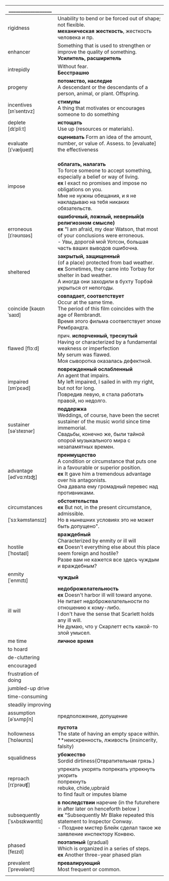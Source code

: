 
| __________________                    |                                                                                                                                                                                                                                                      |
| ------------------------------------- | ---------------------------------------------------------------------------------------------------------------------------------------------------------------------------------------------------------------------------------------------------- |
| rigidness                             | Unability to bend or be forced out of shape; not flexible.<br>**механическая жесткость**, жесткость человека и пр.                                                                                                                                   |
| enhancer                              | Something that is used to strengthen or improve the quality of something.<br>**Усилитель, расширитель**                                                                                                                                              |
| intrepidly                            | Without fear.<br>**Бесстрашно**                                                                                                                                                                                                                      |
| progeny                               | **потомство, наследие**<br>A descendant or the descendants of a person, animal, or plant. Offspring.                                                                                                                                                 |
| incentives <br>[ɪnˈsentɪvz]           | **стимулы**<br>A thing that motivates or encourages someone to do something<br>                                                                                                                                                                      |
| deplete<br>[dɪˈpliːt]                 | **истощать**<br>Use up (resources or materials).<br>                                                                                                                                                                                                 |
| evaluate<br>[ɪˈvæljʊeɪt]              | **оценивать** Form an idea of the amount, number, or value of. Assess. to [evaluate] the effectiveness<br><br>                                                                                                                                       |
| impose                                | **облагать, налагать**<br>To force someone to accept something, especially a belief or way of living.<br>**ex** I exact no promises and impose no obligations on you.<br>Мне не нужны обещания, и я не накладываю на тебя никаких обязательств.      |
| erroneous<br>[ɪˈrəʊnɪəs]              | **ошибочный, ложный, неверный(в религиозном смысле)**<br>**ex**  "I am afraid, my dear Watson, that most of your conclusions were erroneous.<br>- Увы, дорогой мой Уотсон, большая часть ваших выводов ошибочна.                                     |
| sheltered                             | **закрытый, защищенный** <br>(of a place) protected from bad weather.<br>**ex** Sometimes, they came into Torbay for shelter in bad weather.<br>А иногда они заходили в бухту Торбэй укрыться от непогоды.                                           |
| coincide [kəʊɪnˈsaɪd]                 | **совпадает, соответствует**<br>Occur at the same time.<br>The period of this film coincides with the age of Rembrandt.<br>Время этого фильма соответствует эпохе Рембрандта.                                                                        |
| flawed [flɔːd]                        | прич. **испорченный, треснутый**<br>Having or characterized by a fundamental weakness or imperfection<br>My serum was flawed.<br>Моя сыворотка оказалась дефектной.                                                                                  |
| impaired<br> [ɪmˈpɛəd]                | **поврежденный ослабленный**<br>An agent that impairs.<br>My left impaired, I sailed in with my right, but not for long.<br>Повредив левую, я стала работать правой, но недолго.                                                                     |
| sustainer<br>[səˈsteɪnər]             | **поддержка** <br> Weddings, of course, have been the secret sustainer of the music world since time immemorial.<br>Свадьбы, конечно же, были тайной опорой музыкального мира с незапамятных времен.                                                 |
| advantage<br>[ədˈvɑːntɪʤ]             | **преимущество**<br>A condition or circumstance that puts one in a favourable or superior position.<br>**ex** It gave him a tremendous advantage over his antagonists.<br>Она давала ему громадный перевес над противниками.                         |
| circumstances<br><br>[ˈsɜːkəmstənsɪz] | **обстоятельства** <br> **ex** But not, in the present circumstance, admissible.<br>Но в нынешних условиях это не может быть допущено".                                                                                                              |
| hostile<br>[ˈhɒstaɪl]                 | **враждебный**<br>Characterized by enmity or ill will<br>**ex** Doesn't everything else about this place seem foreign and hostile?<br>Разве вам не кажется все здесь чуждым и враждебным?                                                            |
| enmity<br>[ˈenmɪtɪ]                   | **чуждый**                                                                                                                                                                                                                                           |
| ill will                              | **недоброжелательность<br>ex** Doesn't harbor ill will toward anyone.<br>Не питает недоброжелательности по отношению к кому-либо.<br>I don't have the sense that Scarlett holds any ill will.<br>Не думаю, что у Скарлетт есть какой-то злой умысел. |
| me time                               | **личное время**                                                                                                                                                                                                                                     |
| to hoard                              |                                                                                                                                                                                                                                                      |
| de-cluttering                         |                                                                                                                                                                                                                                                      |
| encouraged                            |                                                                                                                                                                                                                                                      |
| frustration of doing                  |                                                                                                                                                                                                                                                      |
| jumbled-up drive                      |                                                                                                                                                                                                                                                      |
| time-consuming                        |                                                                                                                                                                                                                                                      |
| steadily improving                    |                                                                                                                                                                                                                                                      |
| assumption<br> [əˈsʌmpʃn]<br>         | предположение, допущение                                                                                                                                                                                                                             |
| hollowness<br>[ˈhɒləʊnɪs]             | **пустота**<br>The state of having an empty space within.<br>**неискренность, лживость (insincerity,<br>falsity)                                                                                                                                     |
| squalidness                           | **убожество** <br>Sordid dirtiness(Отвратительная грязь.)                                                                                                                                                                                            |
| reproach<br>[rɪˈprəʊʧ]                | упрекать укорять попрекать упрекнуть укорить<br>попрекнуть<br> rebuke, chide,upbraid<br>to find fault or imputes blame                                                                                                                               |
| subsequently<br>[ˈsʌbsɪkwəntlɪ]<br>   | **в последствии** наречие (​in the futurehere in after later on henceforth below )<br>**ex** "Subsequently Mr Blake repeated this statement to Inspector Conway.<br>- Позднее мистер Блейк сделал такое же заявление инспектору Конвею.              |
| phased<br>[feɪzd]                     | **поэтапный**  (gradual)<br> Which is organized in a series of steps.<br>**ex** Another three-year phased plan                                                                                                                                       |
| prevalent<br>[ˈprevələnt]             | **превалирующий** <br>Most frequent or common.                                                                                                                                                                                                       |
|                                       |                                                                                                                                                                                                                                                      |
